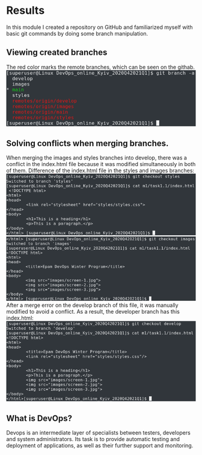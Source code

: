 # Results
In this module I created a repository on GitHub and familiarized myself with basic git commands by doing some branch manipulation.

## Viewing created branches
The red color marks the remote branches, which can be seen on the githab.
![Sreenshot](/m1/task1.1/screenshots/Picture1.png)

## Solving conflicts when merging branches.
When merging the images and styles branches into develop, there was a conflict in the index.html file because it was modified simultaneously in both of them. Difference of the index.html file in the styles and images branches:
![Sreenshot](/m1/task1.1/screenshots/Picture2.png)
![Sreenshot](/m1/task1.1/screenshots/Picture3.png)
After a merge error on the develop branch of this file, it was manually modified to avoid a conflict. As a result, the developer branch has this index.html:
![Sreenshot](/m1/task1.1/screenshots/Picture4.png)

## What is DevOps?
Devops is an intermediate layer of specialists between testers, developers and system administrators. Its task is to provide automatic testing and deployment of applications, as well as their further support and monitoring.